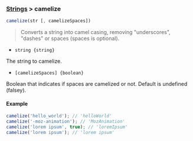 ### [Strings](../) > camelize

```js
camelize(str [, camelizeSpaces])
```

> Converts a string into camel casing, removing "underscores", "dashes" or spaces (spaces is optional).

- <code>string {string}</code>

The string to camelize.

- <code>[camelizeSpaces] {boolean}</code>

Boolean that indicates if spaces are camelized or not. Default is undefined (falsey).

#### Example
```js
camelize('hello_world'); // 'helloWorld'
camelize('-moz-animation'); // 'MozAnimation'
camelize('lorem ipsum', true); // 'loremIpsum'
camelize('lorem ipsum'); // 'lorem ipsum'
```
